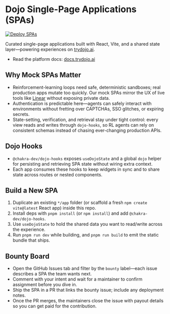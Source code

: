# Dojo Single-Page Applications (SPAs)

[![Deploy SPAs](https://github.com/Chakra-Network/dojo-spas/actions/workflows/deploy-spas.yml/badge.svg)](https://github.com/Chakra-Network/dojo-spas/actions/workflows/deploy-spas.yml)

Curated single-page applications built with React, Vite, and a shared state layer—powering experiences on [trydojo.ai](https://trydojo.ai/).

- Read the platform docs: [docs.trydojo.ai](https://docs.trydojo.ai/)

## Why Mock SPAs Matter
- Reinforcement-learning loops need safe, deterministic sandboxes; real production apps mutate too quickly. Our mock SPAs mirror the UX of live tools like [Linear](https://dojo-spas-production.s3.us-east-1.amazonaws.com/linear/index.html) without exposing private data.
- Authentication is predictable here—agents can safely interact with environments without fretting over CAPTCHAs, SSO glitches, or expiring secrets.
- State-setting, verification, and retrieval stay under tight control: every view reads and writes through `dojo-hooks`, so RL agents can rely on consistent schemas instead of chasing ever-changing production APIs.

## Dojo Hooks
- `@chakra-dev/dojo-hooks` exposes `useDojoState` and a global `dojo` helper for persisting and retrieving SPA state without wiring extra context.
- Each app consumes these hooks to keep widgets in sync and to share state across routes or nested components.

## Build a New SPA
1. Duplicate an existing `*/app` folder (or scaffold a fresh `npm create vite@latest` React app) inside this repo.
2. Install deps with `pnpm install` (or `npm install`) and add `@chakra-dev/dojo-hooks`.
3. Use `useDojoState` to hold the shared data you want to read/write across the experience.
4. Run `pnpm run dev` while building, and `pnpm run build` to emit the static bundle that ships.

## Bounty Board
- Open the GitHub Issues tab and filter by the `bounty` label—each issue describes a SPA the team wants next.
- Comment with your intent and wait for a maintainer to confirm assignment before you dive in.
- Ship the SPA in a PR that links the bounty issue; include any deployment notes.
- Once the PR merges, the maintainers close the issue with payout details so you can get paid for the contribution.
